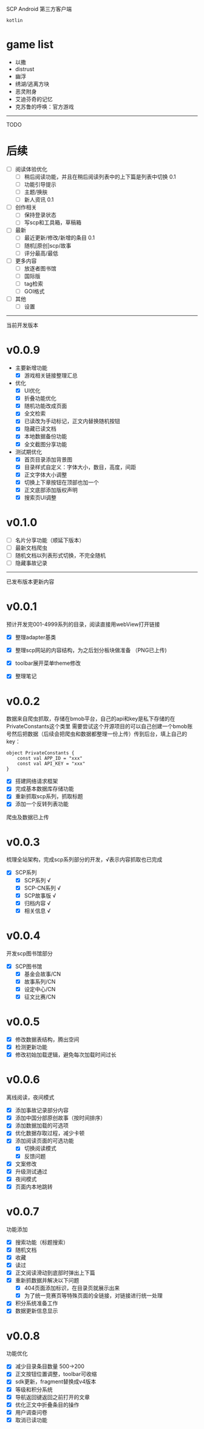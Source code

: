 SCP Android 第三方客户端

`kotlin`

# game list
- 以撒
- distrust
- 幽浮
- 绣湖/逃离方块
- 恶灵附身
- 艾迪芬奇的记忆
- 克苏鲁的呼唤：官方游戏

---

TODO

# 后续
- [ ] 阅读体验优化
  - [ ] 稍后阅读功能，并且在稍后阅读列表中的上下篇是列表中切换 0.1
  - [ ] 功能引导提示
  - [ ] 主题/换肤
  - [ ] 新人资讯 0.1
- [ ] 创作相关
  - [ ] 保持登录状态
  - [ ] 写scp和工具箱，草稿箱
- [ ] 最新
  - [ ] 最近更新/修改/新增的条目 0.1
  - [ ] 随机[原创]scp/故事
  - [ ] 评分最高/最低
- [ ] 更多内容
  - [ ] 放逐者图书馆
  - [ ] 国际版
  - [ ] tag检索
  - [ ] GOI格式
- [ ] 其他
  - [ ] 设置

---

当前开发版本
# v0.0.9
- 主要新增功能
    - [x] 游戏相关链接整理汇总
- 优化
    - [x] UI优化
    - [x] 折叠功能优化
    - [x] 随机功能改成页面
    - [x] 全文检索
    - [x] 已读改为手动标记，正文内替换随机按钮
    - [x] 隐藏已读文档
    - [x] 本地数据备份功能
    - [x] 全文截图分享功能
- 测试期优化
    - [x] 首页目录添加背景图
    - [x] 目录样式自定义：字体大小，数目，高度，间距
    - [x] 正文字体大小调整
    - [x] 切换上下章按钮在顶部也加一个
    - [x] 正文底部添加版权声明
    - [x] 搜索页UI调整

# v0.1.0
- [ ] 名片分享功能（顺延下版本）
- [ ] 最新文档爬虫
- [ ] 随机文档以列表形式切换，不完全随机
- [ ] 隐藏事故记录

---
已发布版本更新内容

# v0.0.1
预计开发完001-4999系列的目录，阅读直接用webView打开链接

- [x] 整理adapter基类
- [x] 整理scp网站的内容结构，为之后划分板块做准备 （PNG已上传)
- [x] toolbar展开菜单theme修改
- [x] 整理笔记


# v0.0.2
数据来自爬虫抓取，存储在bmob平台，自己的api和key是私下存储的在PrivateConstants这个类里
需要尝试这个开源项目的可以自己创建一个bmob账号然后把数据（后续会把爬虫和数据都整理一份上传）传到后台，填上自己的key：
```
object PrivateConstants {
    const val APP_ID = "xxx"
    const val API_KEY = "xxx"
}
```

- [x] 搭建网络请求框架
- [x] 完成基本数据库存储功能
- [x] 重新抓取scp系列，抓取标题
- [x] 添加一个反转列表功能

爬虫及数据已上传

# v0.0.3
梳理全站架构，完成scp系列部分的开发，√表示内容抓取也已完成
- [x] SCP系列
  - [x] SCP系列 √
  - [x] SCP-CN系列 √
  - [x] SCP故事版 √
  - [x] 归档内容 √
  - [x] 相关信息 √

# v0.0.4
开发scp图书馆部分
- [x] SCP图书馆
  - [x] 基金会故事/CN
  - [x] 故事系列/CN
  - [x] 设定中心/CN
  - [x] 征文比赛/CN

# v0.0.5
- [x] 修改数据表结构，腾出空间
- [x] 检测更新功能
- [x] 修改初始加载逻辑，避免每次加载时间过长

# v0.0.6
离线阅读，夜间模式
- [x] 添加事故记录部分内容
- [x] 添加中国分部原创故事（按时间排序）
- [x] 添加数据加载的可选项
- [x] 优化数据存取过程，减少卡顿
- [x] 添加阅读页面的可选功能
  - [x] 切换阅读模式
  - [x] 反馈问题
- [x] 文案修改
- [x] 升级测试通过
- [x] 夜间模式
- [x] 页面内本地跳转

# v0.0.7
功能添加
- [x] 搜索功能（标题搜索）
- [x] 随机文档
- [x] 收藏
- [x] 读过
- [x] 正文阅读滑动到底部时弹出上下篇
- [x] 重新抓数据并解决以下问题
  - [x] 404页面添加标识，在目录页就展示出来
  - [x] 为了统一竞赛页等特殊页面的全链接，对链接进行统一处理
- [x] 积分系统准备工作
- [x] 数据更新信息显示

# v0.0.8
功能优化
- [x] 减少目录条目数量 500->200
- [x] 正文按钮位置调整，toolbar可收缩
- [x] sdk更新，fragment替换成v4版本
- [x] 等级和积分系统
- [x] 导航返回键返回之前打开的文章
- [x] 优化正文中折叠条目的操作
- [x] 用户调查问卷
- [x] 取消已读功能
